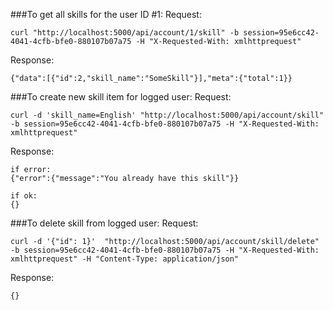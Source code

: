 ###To get all skills for the user ID #1:
Request:

```
curl "http://localhost:5000/api/account/1/skill" -b session=95e6cc42-4041-4cfb-bfe0-880107b07a75 -H "X-Requested-With: xmlhttprequest"
```

Response:

```
{"data":[{"id":2,"skill_name":"SomeSkill"}],"meta":{"total":1}}
```

###To create new skill item for logged user:
Request:

```
curl -d 'skill_name=English' "http://localhost:5000/api/account/skill" -b session=95e6cc42-4041-4cfb-bfe0-880107b07a75 -H "X-Requested-With: xmlhttprequest"
```

Response:

```
if error:
{"error":{"message":"You already have this skill"}}

if ok:
{} 
```

###To delete skill from logged user:
Request:

```
curl -d '{"id": 1}'  "http://localhost:5000/api/account/skill/delete" -b session=95e6cc42-4041-4cfb-bfe0-880107b07a75 -H "X-Requested-With: xmlhttprequest" -H "Content-Type: application/json"

```

Response:

```
{}
```